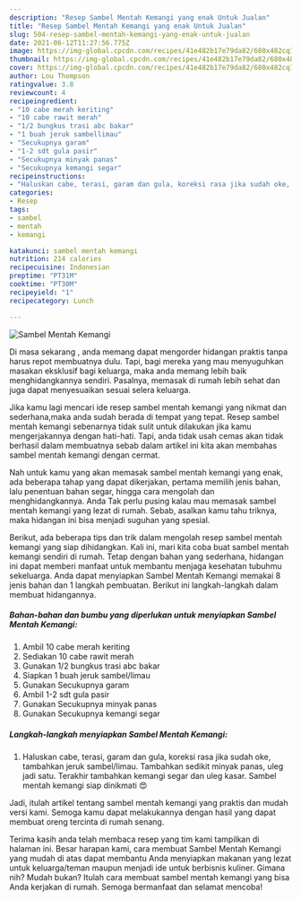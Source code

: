 ```yaml
---
description: "Resep Sambel Mentah Kemangi yang enak Untuk Jualan"
title: "Resep Sambel Mentah Kemangi yang enak Untuk Jualan"
slug: 504-resep-sambel-mentah-kemangi-yang-enak-untuk-jualan
date: 2021-06-12T11:27:56.775Z
image: https://img-global.cpcdn.com/recipes/41e482b17e79da82/680x482cq70/sambel-mentah-kemangi-foto-resep-utama.jpg
thumbnail: https://img-global.cpcdn.com/recipes/41e482b17e79da82/680x482cq70/sambel-mentah-kemangi-foto-resep-utama.jpg
cover: https://img-global.cpcdn.com/recipes/41e482b17e79da82/680x482cq70/sambel-mentah-kemangi-foto-resep-utama.jpg
author: Lou Thompson
ratingvalue: 3.8
reviewcount: 4
recipeingredient:
- "10 cabe merah keriting"
- "10 cabe rawit merah"
- "1/2 bungkus trasi abc bakar"
- "1 buah jeruk sambellimau"
- "Secukupnya garam"
- "1-2 sdt gula pasir"
- "Secukupnya minyak panas"
- "Secukupnya kemangi segar"
recipeinstructions:
- "Haluskan cabe, terasi, garam dan gula, koreksi rasa jika sudah oke, tambahkan jeruk sambel/limau. Tambahkan sedikit minyak panas, uleg jadi satu. Terakhir tambahkan kemangi segar dan uleg kasar. Sambel mentah kemangi siap dinikmati 😍"
categories:
- Resep
tags:
- sambel
- mentah
- kemangi

katakunci: sambel mentah kemangi 
nutrition: 214 calories
recipecuisine: Indonesian
preptime: "PT31M"
cooktime: "PT30M"
recipeyield: "1"
recipecategory: Lunch

---
```



![Sambel Mentah Kemangi](https://img-global.cpcdn.com/recipes/41e482b17e79da82/680x482cq70/sambel-mentah-kemangi-foto-resep-utama.jpg)

Di masa  sekarang , anda memang dapat mengorder hidangan praktis tanpa harus repot membuatnya dulu. Tapi, bagi mereka yang mau menyuguhkan masakan eksklusif bagi keluarga, maka anda memang lebih baik menghidangkannya sendiri. Pasalnya, memasak di rumah lebih sehat dan juga dapat menyesuaikan sesuai selera keluarga.

Jika kamu lagi mencari ide resep sambel mentah kemangi yang nikmat dan sederhana,maka anda sudah berada di tempat yang tepat. Resep sambel mentah kemangi  sebenarnya tidak sulit untuk dilakukan jika kamu mengerjakannya dengan hati-hati. Tapi, anda tidak usah cemas akan tidak berhasil dalam membuatnya 
sebab dalam artikel ini kita akan membahas sambel mentah kemangi dengan cermat.  



Nah untuk kamu yang akan memasak sambel mentah kemangi yang enak, ada beberapa tahap yang dapat dikerjakan, pertama memilih jenis bahan, lalu penentuan bahan segar, hingga cara mengolah dan menghidangkannya. Anda Tak perlu pusing kalau mau memasak sambel mentah kemangi yang lezat di rumah. Sebab, asalkan kamu  tahu triknya, maka hidangan ini bisa menjadi suguhan yang spesial.

Berikut, ada beberapa tips dan trik dalam mengolah resep sambel mentah kemangi yang siap dihidangkan. Kali ini, mari kita coba buat sambel mentah kemangi sendiri di rumah. Tetap dengan bahan yang sederhana, hidangan ini dapat memberi manfaat untuk membantu menjaga kesehatan tubuhmu sekeluarga. Anda dapat menyiapkan Sambel Mentah Kemangi memakai 8 jenis bahan dan 1 langkah pembuatan. Berikut ini langkah-langkah dalam membuat hidangannya.

<!--inarticleads1-->

##### Bahan-bahan dan bumbu yang diperlukan untuk menyiapkan Sambel Mentah Kemangi:

1. Ambil 10 cabe merah keriting
1. Sediakan 10 cabe rawit merah
1. Gunakan 1/2 bungkus trasi abc bakar
1. Siapkan 1 buah jeruk sambel/limau
1. Gunakan Secukupnya garam
1. Ambil 1-2 sdt gula pasir
1. Gunakan Secukupnya minyak panas
1. Gunakan Secukupnya kemangi segar




<!--inarticleads2-->

##### Langkah-langkah menyiapkan Sambel Mentah Kemangi:

1. Haluskan cabe, terasi, garam dan gula, koreksi rasa jika sudah oke, tambahkan jeruk sambel/limau. Tambahkan sedikit minyak panas, uleg jadi satu. Terakhir tambahkan kemangi segar dan uleg kasar. Sambel mentah kemangi siap dinikmati 😍




Jadi, itulah artikel tentang  sambel mentah kemangi  yang praktis dan mudah versi kami. Semoga kamu dapat melakukannya dengan hasil yang dapat membuat oreng tercinta di rumah senang. 

Terima kasih anda telah membaca resep yang tim kami tampilkan di halaman ini. Besar harapan kami, cara membuat  Sambel Mentah Kemangi yang mudah di atas dapat membantu Anda menyiapkan makanan yang lezat untuk keluarga/teman maupun menjadi ide untuk berbisnis kuliner. Gimana nih? Mudah bukan? Itulah cara membuat sambel mentah kemangi yang bisa Anda kerjakan di rumah. Semoga bermanfaat dan selamat mencoba!

